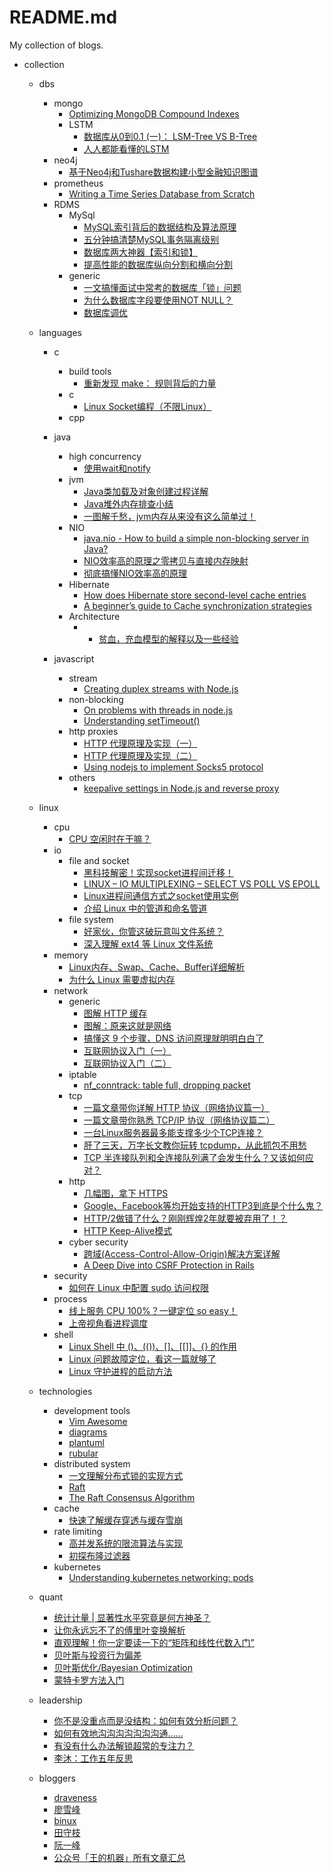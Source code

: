 README.md
====

My collection of blogs. 

- collection
  - dbs
    - mongo
      - [Optimizing MongoDB Compound Indexes](https://emptysqua.re/blog/optimizing-mongodb-compound-indexes/)
      - LSTM
        - [数据库从0到0.1 (一)： LSM-Tree VS B-Tree](https://blog.bcmeng.com/post/lsm-tree-vs-b-tree.html)
        - [人人都能看懂的LSTM](https://mp.weixin.qq.com/s/5sfKvTvafk1Y5Fv2eg8oPw)    
    - neo4j
      - [基于Neo4j和Tushare数据构建小型金融知识图谱](https://mp.weixin.qq.com/s/VUEOxHq1Tizxye15Rg9odg)
    - prometheus
      - [Writing a Time Series Database from Scratch](https://fabxc.org/tsdb/)
    - RDMS
      - MySql
        - [MySQL索引背后的数据结构及算法原理](http://blog.codinglabs.org/articles/theory-of-mysql-index.html)
        - [五分钟搞清楚MySQL事务隔离级别](https://www.jianshu.com/p/4e3edbedb9a8)
        - [数据库两大神器【索引和锁】](https://zhuanlan.zhihu.com/p/40396971)
        - [提高性能的数据库纵向分割和横向分割](https://blog.csdn.net/zhailihua/article/details/79376926)
      - generic
        - [一文搞懂面试中常考的数据库「锁」问题](https://mp.weixin.qq.com/s/M4TLIxM9uBu7WS5TuW77GQ)
        - [为什么数据库字段要使用NOT NULL？](https://mp.weixin.qq.com/s/sDvEZjDmF5ZHJSBY4gYCfw)
        - [数据库调优](https://mp.weixin.qq.com/s/-994pHXIIkwF5OVnGwbwRA)  

  - languages
    - c
      - build tools
        - [重新发现 make： 规则背后的力量](https://mp.weixin.qq.com/s/QJDo0G4ZYiRnvZjOI6AqkQ)
      - c
        - [Linux Socket编程（不限Linux）](https://www.cnblogs.com/skynet/archive/2010/12/12/1903949.html)
      - cpp  
    
    - java
      - high concurrency
        - [使用wait和notify](https://www.liaoxuefeng.com/wiki/1252599548343744/1306580911915042)
      - jvm  
        - [Java类加载及对象创建过程详解](https://mp.weixin.qq.com/s/s1nXLbyjwOx6iehd_g26rA)        
        - [Java堆外内存排查小结](https://mp.weixin.qq.com/s/p0cQeDLm3A-C0gGQ3aBp1Q)    
        - [一图解千愁，jvm内存从来没有这么简单过！](https://mp.weixin.qq.com/s/mB1TwKVULY7gSqXTW9NEoA)
      - NIO
        - [java.nio - How to build a simple non-blocking server in Java?](https://www.devdiaries.net/blog/java.nio-How-To-Build-a-non-blocking-server-in-java/)
        - [NIO效率高的原理之零拷贝与直接内存映射](https://mp.weixin.qq.com/s/A8vc7exPDko1k1WaXuO0Og)
        - [彻底搞懂NIO效率高的原理](https://mp.weixin.qq.com/s/wVoHfhh28Vh5sgKQbPXk8w)
      - Hibernate
        - [How does Hibernate store second-level cache entries](https://vladmihalcea.com/how-does-hibernate-store-second-level-cache-entries/)
        - [A beginner’s guide to Cache synchronization strategies](https://vladmihalcea.com/a-beginners-guide-to-cache-synchronization-strategies/)    
      - Architecture  
        - - [贫血，充血模型的解释以及一些经验](https://www.oschina.net/question/54100_10400)    
    
    - javascript
      - stream
        - [Creating duplex streams with Node.js](http://codewinds.com/blog/2013-08-31-nodejs-duplex-streams.html)
      - non-blocking
        - [On problems with threads in node.js](https://kariera.future-processing.pl/blog/on-problems-with-threads-in-node-js/)
        - [Understanding setTimeout()](https://levelup.gitconnected.com/understanding-settimeout-15c7de9e5fd6)
      - http proxies  
        - [HTTP 代理原理及实现（一）](https://imququ.com/post/web-proxy.html) 
        - [HTTP 代理原理及实现（二）](https://imququ.com/post/web-proxy-2.html)
        - [Using nodejs to implement Socks5 protocol](https://developpaper.com/using-nodejs-to-implement-socks5-protocol/)
      - others
        - [keepalive settings in Node.js and reverse proxy](https://github.com/nodejs/node/issues/27363)  
          
  - linux
    - cpu
      - [CPU 空闲时在干嘛？](https://mp.weixin.qq.com/s/FajNjSaxeaYZClunmtRDMg)
    - io
      - file and socket
        - [黑科技解密！实现socket进程间迁移！](https://blog.csdn.net/lycyingO/article/details/118560802)        
        - [LINUX – IO MULTIPLEXING – SELECT VS POLL VS EPOLL](https://devarea.com/linux-io-multiplexing-select-vs-poll-vs-epoll)
        - [Linux进程间通信方式之socket使用实例](https://cloud.tencent.com/developer/article/1722546)  
        - [介绍 Linux 中的管道和命名管道](https://mp.weixin.qq.com/s/7IEycKf31GvOLSBqbpXFLA)
      - file system
        - [好家伙，你管这破玩意叫文件系统？](https://mp.weixin.qq.com/s/2Sv1S0Ti2Mb1d6yCXvm5FQ)
        - [深入理解 ext4 等 Linux 文件系统](https://mp.weixin.qq.com/s/sTjsHobMuqn7mQrcL2xeCg)    
    - memory
      - [Linux内存、Swap、Cache、Buffer详细解析](https://mp.weixin.qq.com/s/lIpFpELm_SbO-Km3Ziolyg)
      - [为什么 Linux 需要虚拟内存](https://draveness.me/whys-the-design-os-virtual-memory/)    
    - network
      - generic
        - [图解 HTTP 缓存](https://mp.weixin.qq.com/s/2u-IjItCLHgXj3ylHuI9zA)
        - [图解：原来这就是网络](https://mp.weixin.qq.com/s/LdiBrtATAIjNXCxYchH63w)
        - [搞懂这 9 个步骤，DNS 访问原理就明明白白了](https://mp.weixin.qq.com/s/jXgr9_06E_tT-e1M_2hqcg)
        - [互联网协议入门（一）](http://www.ruanyifeng.com/blog/2012/05/internet_protocol_suite_part_i.html)    
        - [互联网协议入门（二）](https://www.ruanyifeng.com/blog/2012/06/internet_protocol_suite_part_ii.html)
      - iptable
        - [nf_conntrack: table full, dropping packet](https://morganwu277.github.io/2018/05/26/Solve-production-issue-of-nf-conntrack-table-full-dropping-packet/)  
      - tcp
        - [一篇文章带你详解 HTTP 协议（网络协议篇一）](https://www.jianshu.com/p/6e9e4156ece3)
        - [一篇文章带你熟悉 TCP/IP 协议（网络协议篇二）](https://juejin.cn/post/6844903510509633550)  
        - [一台Linux服务器最多能支撑多少个TCP连接？](https://cloud.tencent.com/developer/article/1768585)
        - [肝了三天，万字长文教你玩转 tcpdump，从此抓包不用愁](https://mp.weixin.qq.com/s/2v_dtZitNKQHa72VXlkp-Q)
        - [TCP 半连接队列和全连接队列满了会发生什么？又该如何应对？](https://mp.weixin.qq.com/s/aQ7v_TQVI6AS--MHPy7fjw)    
      - http
        - [几幅图，拿下 HTTPS](https://mp.weixin.qq.com/s/U9SRLE7jZTB6lUZ6c8gTKg)  
        - [Google、Facebook等均开始支持的HTTP3到底是个什么鬼？](https://mp.weixin.qq.com/s/ihuR6gIxUUWF8oobiJ8B_A)
        - [HTTP/2做错了什么？刚刚辉煌2年就要被弃用了！？](https://mp.weixin.qq.com/s/BooVJk9w5rPWjqvC0--vsA)
        - [HTTP Keep-Alive模式](https://www.cnblogs.com/skynet/archive/2010/12/11/1903347.html)    
      - cyber security
        - [跨域(Access-Control-Allow-Origin)解决方案详解](https://blog.csdn.net/jiabeis/article/details/103459765)
        - [A Deep Dive into CSRF Protection in Rails](https://medium.com/rubyinside/a-deep-dive-into-csrf-protection-in-rails-19fa0a42c0ef)  
    - security
      - [如何在 Linux 中配置 sudo 访问权限](https://mp.weixin.qq.com/s/sgBlJQAwJWG-b5T1hyycfA)    
    - process
      - [线上服务 CPU 100%？一键定位 so easy！](https://mp.weixin.qq.com/s/gBekup4kInaum1R28Qgvrg)    
      - [上帝视角看进程调度](https://mp.weixin.qq.com/s/zzGcNr59AJ3bqI9GF9xMqA)    
    - shell
      - [Linux Shell 中 ()、(())、[]、[[]]、{} 的作用](https://mp.weixin.qq.com/s/qC3fRhowUyto_9nClyYOLQ)
      - [Linux 问题故障定位，看这一篇就够了](https://mp.weixin.qq.com/s/J94E7bBdP1BhTtzqU8aLnw)
      - [Linux 守护进程的启动方法](http://www.ruanyifeng.com/blog/2016/02/linux-daemon.html)
  
  - technologies
    - development tools
      - [Vim Awesome](https://vimawesome.com/)
      - [diagrams](https://github.com/mingrammer/diagrams)
      - [plantuml](https://plantuml.com/)
      - [rubular](http://www.rubular.com/)
    - distributed system
      - [一文理解分布式锁的实现方式](https://mp.weixin.qq.com/s/dbvGhexRNq1FS8Y-37lVSg)
      - [Raft](http://thesecretlivesofdata.com/raft/)    
      - [The Raft Consensus Algorithm](https://raft.github.io/)
    - cache
      - [快速了解缓存穿透与缓存雪崩](https://mp.weixin.qq.com/s/xT6yuh_esoOlXFpEii4wHA)
    - rate limiting    
      - [高并发系统的限流算法与实现](https://mp.weixin.qq.com/s/TH5rJJMQeUeOnwhhYETuog)
      - [初探布隆过滤器](https://juejin.cn/post/6844903810108751879)  
    - kubernetes
      - [Understanding kubernetes networking: pods](https://medium.com/google-cloud/understanding-kubernetes-networking-pods-7117dd28727)  

  - quant
    - [统计计量 | 显著性水平究竟是何方神圣？](https://mp.weixin.qq.com/s/-G2WL-wuDv4y4p7cIMcDAQ)
    - [让你永远忘不了的傅里叶变换解析](https://mp.weixin.qq.com/s/yDxav3aoyJh5yfweOagyZQ)    
    - [直观理解！你一定要读一下的“矩阵和线性代数入门”](https://mp.weixin.qq.com/s/5i6Tgd3ftrCKBUaMhAo-oA)    
    - [贝叶斯与投资行为偏差](https://mp.weixin.qq.com/s/KibrweV14wRgSYObK0MxRQ)
    - [贝叶斯优化/Bayesian Optimization](https://zhuanlan.zhihu.com/p/76269142)    
    - [蒙特卡罗方法入门](https://mp.weixin.qq.com/s/gfKSRUMMXlfmYlxcDWPGog)    

  - leadership
    - [你不是没重点而是没结构：如何有效分析问题？](https://mp.weixin.qq.com/s/kSHwVmTQigOsuyKoGA_kIw)
    - [如何有效地沟沟沟沟沟沟沟通……](https://mp.weixin.qq.com/s/Tm3gYIudT0Rbs7ABg8u0ew)
    - [有没有什么办法解锁超常的专注力？](https://mp.weixin.qq.com/s/5auZXEKcf9rkGwo9OWaIuA)
    - [李沐：工作五年反思](https://mp.weixin.qq.com/s/WC0KCXLk3PgXHo-pEXkiiw)
    
  - bloggers
    - [draveness](https://draveness.me/)
    - [廖雪峰](https://www.liaoxuefeng.com/)
    - [binux](https://binux.blog/)
    - [田守枝](http://www.tianshouzhi.com/)
    - [阮一峰](https://www.ruanyifeng.com/blog/)
    - [公众号「王的机器」所有文章汇总](https://zhuanlan.zhihu.com/p/88307466)
    